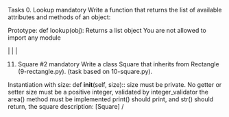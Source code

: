 Tasks
0. Lookup
mandatory
Write a function that returns the list of available attributes and methods of an object:

Prototype: def lookup(obj):
Returns a list object
You are not allowed to import any module

|
|
|

11. Square #2
mandatory
Write a class Square that inherits from Rectangle (9-rectangle.py). (task based on 10-square.py).

Instantiation with size: def __init__(self, size)::
size must be private. No getter or setter
size must be a positive integer, validated by integer_validator
the area() method must be implemented
print() should print, and str() should return, the square description: [Square] <width>/<height>
